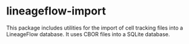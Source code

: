 # lineageflow-import

This package includes utilities for the import of cell tracking files into a LineageFlow database. It uses CBOR files into a SQLite database.

